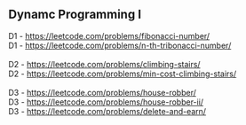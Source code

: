## Dynamc Programming I

D1 - https://leetcode.com/problems/fibonacci-number/ <br>
D1 - https://leetcode.com/problems/n-th-tribonacci-number/ <br>
<br>
D2 - https://leetcode.com/problems/climbing-stairs/ <br>
D2 - https://leetcode.com/problems/min-cost-climbing-stairs/ <br>
<br>
D3 - https://leetcode.com/problems/house-robber/ <br>
D3 - https://leetcode.com/problems/house-robber-ii/ <br>
D3 - https://leetcode.com/problems/delete-and-earn/ <br>
<br>
